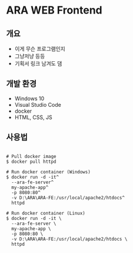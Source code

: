 # ARA WEB Frontend

## 개요
- 이게 무슨 프로그램인지
- 그냥저냥 등등
- 기획서 링크 남겨도 댐

## 개발 환경
- Windows 10
- Visual Studio Code
- docker
- HTML, CSS, JS

## 사용법
```

# Pull docker image
$ docker pull httpd

# Run docker container (Windows)
$ docker run -d -it^
  --ara-fe-server^
  my-apache-app^
  -p 8080:80^
  -v D:\ARA\ARA-FE:/usr/local/apache2/htdocs^
  httpd

# Run docker container (Linux)
$ docker run -d -it \
  --ara-fe-server \
  my-apache-app \
  -p 8080:80 \
  -v D:\ARA\ARA-FE:/usr/local/apache2/htdocs \
  httpd

```